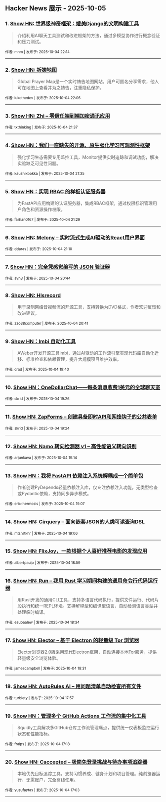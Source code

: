## Hacker News 展示 - 2025-10-05


### 1. [Show HN: 世界级神奇框架：媲美Django的文明构建工具](https://news.ycombinator.com/item?id=45477194)
> 介绍利用AI聊天工具测试和改进框架的方法，通过多模型协作进行概念验证和压力测试。

<sub>作者: mnm | 发布于: 2025-10-04 22:14</sub>

---

### 2. [Show HN: 祈祷地图](https://news.ycombinator.com/item?id=45477147)
> Global Prayer Map是一个实时祷告地图网站，用户可匿名分享需求，他人可在地图上查看并为之祷告，注重隐私保护。

<sub>作者: lukethedev | 发布于: 2025-10-04 22:06</sub>

---

### 3. [Show HN: Zhi – 零信任端到端加密通讯应用](https://news.ycombinator.com/item?id=45476940)

<sub>作者: txthinking | 发布于: 2025-10-04 21:37</sub>

---

### 4. [Show HN：我们一直缺失的开源、原生强化学习可观测性框架](https://news.ycombinator.com/item?id=45476929)
> 强化学习生态需要专用监控工具，Monitor提供实时追踪和调试功能，解决实验缺乏可见性问题。

<sub>作者: kaushikbokka | 发布于: 2025-10-04 21:35</sub>

---

### 5. [Show HN：实现 RBAC 的样板认证服务器](https://news.ycombinator.com/item?id=45476889)
> 为FastAPI应用构建的认证服务器，集成RBAC框架，通过权限标识管理用户角色和资源操作权限。

<sub>作者: farhan0167 | 发布于: 2025-10-04 21:29</sub>

---

### 6. [Show HN: Melony – 实时流式生成AI驱动的React用户界面](https://news.ycombinator.com/item?id=45476750)

<sub>作者: ddaras | 发布于: 2025-10-04 21:10</sub>

---

### 7. [Show HN：完全凭感觉编写的 JSON 验证器](https://news.ycombinator.com/item?id=45476540)

<sub>作者: avh3 | 发布于: 2025-10-04 20:44</sub>

---

### 8. [Show HN: Hlsrecord](https://news.ycombinator.com/item?id=45476516)
> 用于录制网络音视频流的开源工具，支持转换为DVD格式，作者欢迎反馈和改进建议。

<sub>作者: zzo38computer | 发布于: 2025-10-04 20:41</sub>

---

### 9. [Show HN：Imbi 自动化工具](https://news.ycombinator.com/item?id=45476073)
> AWeber开发开源工具imbi，通过AI驱动的工作流引擎实现代码库自动化迁移、标准检查和依赖管理，提升大规模项目维护效率。

<sub>作者: crad | 发布于: 2025-10-04 19:40</sub>

---

### 10. [Show HN：OneDollarChat——每条消息收费1美元的全球聊天室](https://news.ycombinator.com/item?id=45475949)

<sub>作者: skrid | 发布于: 2025-10-04 19:26</sub>

---

### 11. [Show HN: ZapForms – 创建具备即时API和网络钩子的公共表单](https://news.ycombinator.com/item?id=45475926)

<sub>作者: skrid | 发布于: 2025-10-04 19:24</sub>

---

### 12. [Show HN: Namo 转向检测器 v1 – 高性能语义转向识别](https://news.ycombinator.com/item?id=45475863)

<sub>作者: arjunkava | 发布于: 2025-10-04 19:14</sub>

---

### 13. [Show HN：我将 FastAPI 依赖注入系统解耦成一个简单包](https://news.ycombinator.com/item?id=45475797)
> 作者创建PyDepends轻量依赖注入库，仅专注依赖注入功能，无类型检查或Pydantic依赖，支持同步异步模式。

<sub>作者: eric-hermosis | 发布于: 2025-10-04 19:07</sub>

---

### 14. [Show HN: Cirquery – 面向嵌套JSON的人类可读查询DSL](https://news.ycombinator.com/item?id=45475787)

<sub>作者: mtsnrtkhr | 发布于: 2025-10-04 19:06</sub>

---

### 15. [Show HN: FlixJoy，一款根据个人喜好推荐电影的发现应用](https://news.ycombinator.com/item?id=45475736)

<sub>作者: albertpaulp | 发布于: 2025-10-04 18:59</sub>

---

### 16. [Show HN: Run – 我用 Rust 学习期间构建的通用命令行代码运行器](https://news.ycombinator.com/item?id=45475528)
> 用Rust开发的通用CLI工具，支持多语言代码执行，提供文件运行、代码片段执行和统一REPL环境。支持解释型和编译型语言，自动检测语言类型并处理临时编译。

<sub>作者: esubaalew | 发布于: 2025-10-04 18:34</sub>

---

### 17. [Show HN: Elector – 基于 Electron 的轻量级 Tor 浏览器](https://news.ycombinator.com/item?id=45475506)
> Elector浏览器2.0版采用现代Electron框架，自动连接本地Tor服务，提供轻量级安全浏览体验。

<sub>作者: jamescampbell | 发布于: 2025-10-04 18:31</sub>

---

### 18. [Show HN: AutoRules AI – 用问题清单自动检查所有文件](https://news.ycombinator.com/item?id=45475241)

<sub>作者: turblety | 发布于: 2025-10-04 17:57</sub>

---

### 19. [Show HN：管理多个 GitHub Actions 工作流的集中化工具](https://news.ycombinator.com/item?id=45474906)
> Squidly工具解决多GitHub仓库工作流管理痛点，提供统一仪表板监控运行状态和性能指标。

<sub>作者: fralps | 发布于: 2025-10-04 17:18</sub>

---

### 20. [Show HN: Caccepted – 极简免登录挑战与待办事项追踪器](https://news.ycombinator.com/item?id=45474764)
> 本地优先目标追踪工具，支持习惯养成、健身计划和项目管理。纯浏览器运行，无需账户，完全离线使用。

<sub>作者: yusufaytas | 发布于: 2025-10-04 17:03</sub>

---
